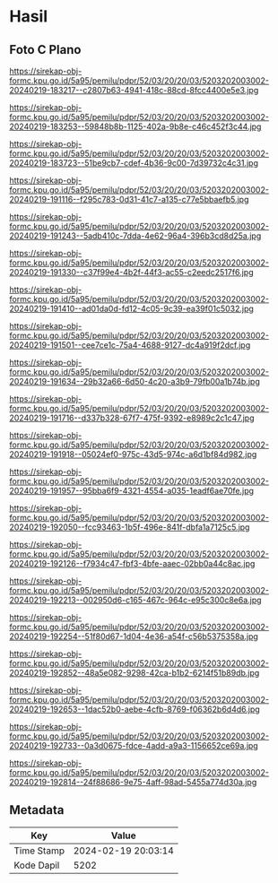 # Hasil

## Foto C Plano

https://sirekap-obj-formc.kpu.go.id/5a95/pemilu/pdpr/52/03/20/20/03/5203202003002-20240219-183217--c2807b63-4941-418c-88cd-8fcc4400e5e3.jpg

https://sirekap-obj-formc.kpu.go.id/5a95/pemilu/pdpr/52/03/20/20/03/5203202003002-20240219-183253--59848b8b-1125-402a-9b8e-c46c452f3c44.jpg

https://sirekap-obj-formc.kpu.go.id/5a95/pemilu/pdpr/52/03/20/20/03/5203202003002-20240219-183723--51be9cb7-cdef-4b36-9c00-7d39732c4c31.jpg

https://sirekap-obj-formc.kpu.go.id/5a95/pemilu/pdpr/52/03/20/20/03/5203202003002-20240219-191116--f295c783-0d31-41c7-a135-c77e5bbaefb5.jpg

https://sirekap-obj-formc.kpu.go.id/5a95/pemilu/pdpr/52/03/20/20/03/5203202003002-20240219-191243--5adb410c-7dda-4e62-96a4-396b3cd8d25a.jpg

https://sirekap-obj-formc.kpu.go.id/5a95/pemilu/pdpr/52/03/20/20/03/5203202003002-20240219-191330--c37f99e4-4b2f-44f3-ac55-c2eedc2517f6.jpg

https://sirekap-obj-formc.kpu.go.id/5a95/pemilu/pdpr/52/03/20/20/03/5203202003002-20240219-191410--ad01da0d-fd12-4c05-9c39-ea39f01c5032.jpg

https://sirekap-obj-formc.kpu.go.id/5a95/pemilu/pdpr/52/03/20/20/03/5203202003002-20240219-191501--cee7ce1c-75a4-4688-9127-dc4a919f2dcf.jpg

https://sirekap-obj-formc.kpu.go.id/5a95/pemilu/pdpr/52/03/20/20/03/5203202003002-20240219-191634--29b32a66-6d50-4c20-a3b9-79fb00a1b74b.jpg

https://sirekap-obj-formc.kpu.go.id/5a95/pemilu/pdpr/52/03/20/20/03/5203202003002-20240219-191716--d337b328-67f7-475f-9392-e8989c2c1c47.jpg

https://sirekap-obj-formc.kpu.go.id/5a95/pemilu/pdpr/52/03/20/20/03/5203202003002-20240219-191918--05024ef0-975c-43d5-974c-a6d1bf84d982.jpg

https://sirekap-obj-formc.kpu.go.id/5a95/pemilu/pdpr/52/03/20/20/03/5203202003002-20240219-191957--95bba6f9-4321-4554-a035-1eadf6ae70fe.jpg

https://sirekap-obj-formc.kpu.go.id/5a95/pemilu/pdpr/52/03/20/20/03/5203202003002-20240219-192050--fcc93463-1b5f-496e-841f-dbfa1a7125c5.jpg

https://sirekap-obj-formc.kpu.go.id/5a95/pemilu/pdpr/52/03/20/20/03/5203202003002-20240219-192126--f7934c47-fbf3-4bfe-aaec-02bb0a44c8ac.jpg

https://sirekap-obj-formc.kpu.go.id/5a95/pemilu/pdpr/52/03/20/20/03/5203202003002-20240219-192213--002950d6-c165-467c-964c-e95c300c8e6a.jpg

https://sirekap-obj-formc.kpu.go.id/5a95/pemilu/pdpr/52/03/20/20/03/5203202003002-20240219-192254--51f80d67-1d04-4e36-a54f-c56b5375358a.jpg

https://sirekap-obj-formc.kpu.go.id/5a95/pemilu/pdpr/52/03/20/20/03/5203202003002-20240219-192852--48a5e082-9298-42ca-b1b2-6214f51b89db.jpg

https://sirekap-obj-formc.kpu.go.id/5a95/pemilu/pdpr/52/03/20/20/03/5203202003002-20240219-192653--1dac52b0-aebe-4cfb-8769-f06362b6d4d6.jpg

https://sirekap-obj-formc.kpu.go.id/5a95/pemilu/pdpr/52/03/20/20/03/5203202003002-20240219-192733--0a3d0675-fdce-4add-a9a3-1156652ce69a.jpg

https://sirekap-obj-formc.kpu.go.id/5a95/pemilu/pdpr/52/03/20/20/03/5203202003002-20240219-192814--24f88686-9e75-4aff-98ad-5455a774d30a.jpg


## Metadata

| Key        | Value               |
| ---------- | ------------------- |
| Time Stamp | 2024-02-19 20:03:14 |
| Kode Dapil | 5202                |



